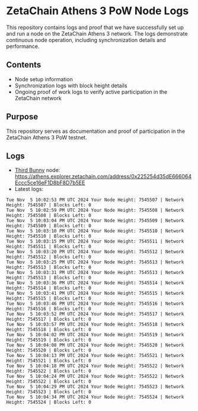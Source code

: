 # ZetaChain Athens 3 PoW Node Logs
This repository contains logs and proof that we have successfully set up and run a node on the ZetaChain Athens 3 network. The logs demonstrate continuous node operation, including synchronization details and performance.

## Contents
- Node setup information
- Synchronization logs with block height details
- Ongoing proof of work logs to verify active participation in the ZetaChain network

## Purpose
This repository serves as documentation and proof of participation in the ZetaChain Athens 3 PoW testnet.

## Logs

- [Third Bunny](https://thirdbunny.xyz/) node: https://athens.explorer.zetachain.com/address/0x225254d35dE666064Eccc5ce16eF1D8bF8D7b5EE
- Latest logs:
```
Tue Nov  5 10:02:53 PM UTC 2024 Your Node Height: 7545507 | Network Height: 7545507 | Blocks Left: 0
Tue Nov  5 10:02:59 PM UTC 2024 Your Node Height: 7545508 | Network Height: 7545508 | Blocks Left: 0
Tue Nov  5 10:03:04 PM UTC 2024 Your Node Height: 7545509 | Network Height: 7545509 | Blocks Left: 0
Tue Nov  5 10:03:10 PM UTC 2024 Your Node Height: 7545510 | Network Height: 7545510 | Blocks Left: 0
Tue Nov  5 10:03:15 PM UTC 2024 Your Node Height: 7545511 | Network Height: 7545511 | Blocks Left: 0
Tue Nov  5 10:03:20 PM UTC 2024 Your Node Height: 7545512 | Network Height: 7545512 | Blocks Left: 0
Tue Nov  5 10:03:25 PM UTC 2024 Your Node Height: 7545513 | Network Height: 7545513 | Blocks Left: 0
Tue Nov  5 10:03:31 PM UTC 2024 Your Node Height: 7545513 | Network Height: 7545513 | Blocks Left: 0
Tue Nov  5 10:03:36 PM UTC 2024 Your Node Height: 7545514 | Network Height: 7545514 | Blocks Left: 0
Tue Nov  5 10:03:41 PM UTC 2024 Your Node Height: 7545515 | Network Height: 7545515 | Blocks Left: 0
Tue Nov  5 10:03:46 PM UTC 2024 Your Node Height: 7545516 | Network Height: 7545516 | Blocks Left: 0
Tue Nov  5 10:03:52 PM UTC 2024 Your Node Height: 7545517 | Network Height: 7545517 | Blocks Left: 0
Tue Nov  5 10:03:57 PM UTC 2024 Your Node Height: 7545518 | Network Height: 7545518 | Blocks Left: 0
Tue Nov  5 10:04:02 PM UTC 2024 Your Node Height: 7545519 | Network Height: 7545519 | Blocks Left: 0
Tue Nov  5 10:04:08 PM UTC 2024 Your Node Height: 7545520 | Network Height: 7545520 | Blocks Left: 0
Tue Nov  5 10:04:13 PM UTC 2024 Your Node Height: 7545521 | Network Height: 7545521 | Blocks Left: 0
Tue Nov  5 10:04:18 PM UTC 2024 Your Node Height: 7545522 | Network Height: 7545522 | Blocks Left: 0
Tue Nov  5 10:04:24 PM UTC 2024 Your Node Height: 7545522 | Network Height: 7545522 | Blocks Left: 0
Tue Nov  5 10:04:29 PM UTC 2024 Your Node Height: 7545523 | Network Height: 7545523 | Blocks Left: 0
Tue Nov  5 10:04:34 PM UTC 2024 Your Node Height: 7545524 | Network Height: 7545524 | Blocks Left: 0
```

